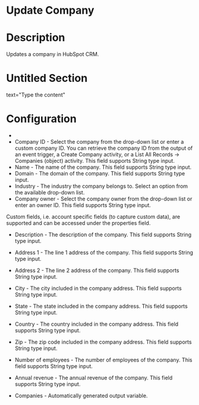﻿# Update Company

# Description

Updates a company in HubSpot CRM.

# Untitled Section

text="Type the content"

# Configuration

* 
* Company ID - Select the company from the drop-down list or enter a custom company ID. You can retrieve the company ID from the output of an event trigger, a Create Company activity, or a List All Records → Companies (object) activity. This field supports String type input.
* Name - The name of the company. This field supports String type input.
* Domain - The domain of the company. This field supports String type input.
* Industry - The industry the company belongs to. Select an option from the available drop-down list.
* Company owner - Select the company owner from the drop-down list or enter an owner ID. This field supports String type input.





Custom fields, i.e. account specific fields (to capture custom data), are supported and can be accessed under the properties field.



* Description - The description of the company. This field supports String type input.
* Address 1 - The line 1 address of the company. This field supports String type input.
* Address 2 - The line 2 address of the company. This field supports String type input.
* City - The city included in the company address. This field supports String type input.
* State - The state included in the company address. This field supports String type input.
* Country - The country included in the company address. This field supports String type input.
* Zip - The zip code included in the company address. This field supports String type input.
* Number of employees - The number of employees of the company. This field supports String type input.
* Annual revenue - The annual revenue of the company. This field supports String type input.



* Companies - Automatically generated output variable.
